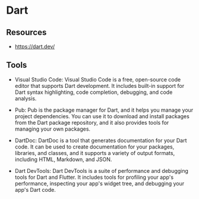 # Dart

## Resources

-   https://dart.dev/

## Tools

-   Visual Studio Code: Visual Studio Code is a free, open-source code editor that supports Dart development. It includes built-in support for Dart syntax highlighting, code completion, debugging, and code analysis.

-   Pub: Pub is the package manager for Dart, and it helps you manage your project dependencies. You can use it to download and install packages from the Dart package repository, and it also provides tools for managing your own packages.

-   DartDoc: DartDoc is a tool that generates documentation for your Dart code. It can be used to create documentation for your packages, libraries, and classes, and it supports a variety of output formats, including HTML, Markdown, and JSON.

-   Dart DevTools: Dart DevTools is a suite of performance and debugging tools for Dart and Flutter. It includes tools for profiling your app's performance, inspecting your app's widget tree, and debugging your app's Dart code.

